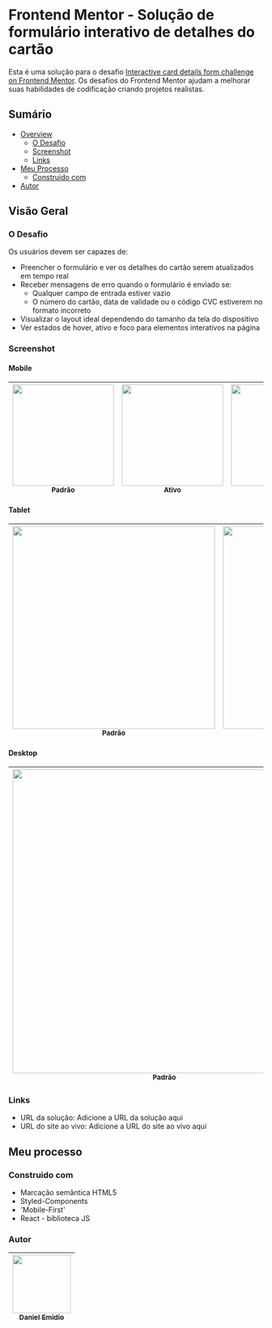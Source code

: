 # Frontend Mentor - Solução de formulário interativo de detalhes do cartão

Esta é uma solução para o desafio [Interactive card details form challenge on Frontend Mentor](https://www.frontendmentor.io/challenges/interactive-card-details-form-XpS8cKZDWw). Os desafios do Frontend Mentor ajudam a melhorar suas habilidades de codificação criando projetos realistas.

## Sumário

- [Overview](#visão-geral)
  - [O Desafio](#o-desafio)
  - [Screenshot](#screenshot)
  - [Links](#links)
- [Meu Processo](#meu-processo)
  - [Construido com](#construido-com)
- [Autor](#autor)

## Visão Geral

### O Desafio
Os usuários devem ser capazes de:

- Preencher o formulário e ver os detalhes do cartão serem atualizados em tempo real
- Receber mensagens de erro quando o formulário é enviado se:
  - Qualquer campo de entrada estiver vazio
  - O número do cartão, data de validade ou o código CVC estiverem no formato incorreto
- Visualizar o layout ideal dependendo do tamanho da tela do dispositivo
- Ver estados de hover, ativo e foco para elementos interativos na página

### Screenshot

#### Mobile
| <img src=".src/Assets/layout-design-mobile.png" width=200><br><sub>Padrão</sub> | <img src=".src/Assets/layout-active-mobile.png" width=200><br><sub>Ativo</sub> | <img src=".src/Assets/layout-sucess-mobile.png" width=200><br><sub>Sucesso</sub> |
| :---: | :---: | :---: | 

#### Tablet
| <img src=".src/Assets/layout-design-tablet.png" width=400><br><sub>Padrão</sub> | <img src=".src/Assets/layout-active-tablet.png" width=400><br><sub>Ativo</sub> | <img src=".src/Assets/layout-sucess-tablet.png" width=400><br><sub>Sucesso</sub> |
| :---: | :---: | :---: | 

#### Desktop
| <img src=".src/Assets/layout-design-desktop.png" width=600><br><sub>Padrão</sub> | <img src=".src/Assets/layout-active-desktop.png" width=600><br><sub>Ativo</sub> | <img src=".src/Assets/layout-sucess-desktop.png" width=600><br><sub>Sucesso</sub> |
| :---: | :---: | :---: | 

### Links

- URL da solução: Adicione a URL da solução aqui
- URL do site ao vivo: Adicione a URL do site ao vivo aqui

## Meu processo

### Construido com
- Marcação semântica HTML5
- Styled-Components
- 'Mobile-First'
- React - biblioteca JS

### Autor
| [<img src="https://avatars.githubusercontent.com/u/111311678?v=4" width=115><br><sub>Daniel Emidio</sub>](https://github.com/DanielEmidio1988) |
| :---: |